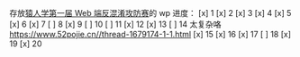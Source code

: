 存放[猿人学第一届 Web 端反混淆攻防赛](https://match.yuanrenxue.cn/)的 wp
进度：
[x] 1
[x] 2
[x] 3
[x] 4
[x] 5
[x] 6
[x] 7
[ ] 8
[x] 9
[ ] 10
[ ] 11
[x] 12
[x] 13
[ ] 14 太复杂咯 https://www.52pojie.cn//thread-1679174-1-1.html
[x] 15
[x] 16
[x] 17
[ ] 18
[x] 19
[x] 20
